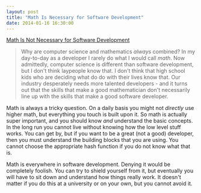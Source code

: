 ```yaml
---
layout: post
title: "Math Is Necessary for Software Development"
date: 2014-01-16 16:30:00
---
```


[Math Is Not Necessary for Software Development](http://www.mutuallyhuman.com/blog/2014/01/14/math-is-not-necessary-for-software-development/)

> Why are computer science and mathematics _always_ combined? In my day-to-day
> as a developer I rarely do what I would call _math_. Now admittedly, computer
> science is different than software development, but I don't think laypeople
> know that. I don't think that high school kids who are deciding what do do
> with their lives know that. Our industry desperately needs more talented
> developers - and it turns out that the skills that make a good mathematician
> don't necessarily line up with the skills that make a good software developer.

Math is always a tricky question. On a daily basis you might not _directly_ use
higher math, but everything you touch is built upon it. So math is actually
super important, and you should know _and_ understand the basic concepts. In the
long run you cannot live without knowing how the low level stuff works. You can
get by, but if you want to be a great (not a good) developer, then you must
understand the building blocks that you are using. You cannot choose the
appropriate hash function if you do not know what that is.

Math is everywhere in software development. Denying it would be completely
foolish. You can try to shield yourself from it, but eventually you will have to
sit down and understand how things really work. It doesn't matter if you do this
at a university or on your own, but you cannot avoid it.
